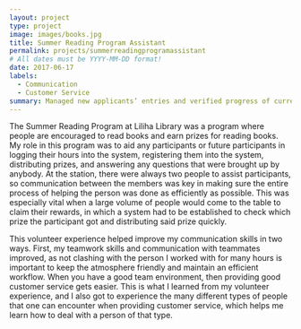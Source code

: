 ```yaml
---
layout: project
type: project
image: images/books.jpg
title: Summer Reading Program Assistant
permalink: projects/summerreadingprogramassistant
# All dates must be YYYY-MM-DD format!
date: 2017-06-17
labels:
  - Communication
  - Customer Service
summary: Managed new applicants’ entries and verified progress of current applicants within the summer reading program.
---
```


The Summer Reading Program at Liliha Library was a program where people are encouraged to read books and earn prizes for reading books. My role in this program was to aid any participants or future participants in logging their hours into the system, registering them into the system, distributing prizes, and answering any questions that were brought up by anybody. At the station, there were always two people to assist participants, so communication between the members was key in making sure the entire process of helping the person was done as efficiently as possible. This was especially vital when a large volume of people would come to the table to claim their rewards, in which a system had to be established to check which prize the participant got and distributing said prize quickly.

This volunteer experience helped improve my communication skills in two ways. First, my teamwork skills and communication with teammates improved, as not clashing with the person I worked with for many hours is important to keep the atmosphere friendly and maintain an efficient workflow. When you have a good team environment, then providing good customer service gets easier. This is what I learned from my volunteer experience, and I also got to experience the many different types of people that one can encounter when providing customer service, which helps me learn how to deal with a person of that type.
